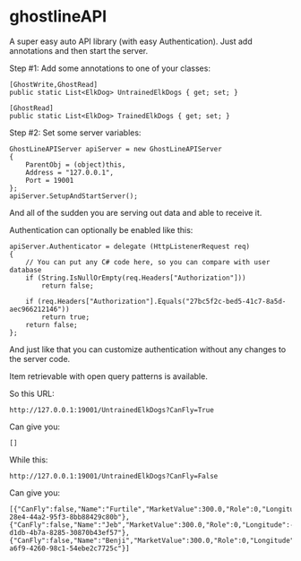 # ghostlineAPI
A super easy auto API library (with easy Authentication). Just add annotations and then start the server.

Step #1: Add some annotations to one of your classes:

	[GhostWrite,GhostRead]
	public static List<ElkDog> UntrainedElkDogs { get; set; }

	[GhostRead]
	public static List<ElkDog> TrainedElkDogs { get; set; }

Step #2: Set some server variables:

	GhostLineAPIServer apiServer = new GhostLineAPIServer
	{
		ParentObj = (object)this,
		Address = "127.0.0.1",
		Port = 19001
	};
	apiServer.SetupAndStartServer();

And all of the sudden you are serving out data and able to receive it.

Authentication can optionally be enabled like this:

	apiServer.Authenticator = delegate (HttpListenerRequest req)
	{
		// You can put any C# code here, so you can compare with user database
		if (String.IsNullOrEmpty(req.Headers["Authorization"]))
			return false;

		if (req.Headers["Authorization"].Equals("27bc5f2c-bed5-41c7-8a5d-aec966212146"))
			return true;
		return false;
	};

And just like that you can customize authentication without any changes to the server code.

Item retrievable with open query patterns is available.

So this URL:

	http://127.0.0.1:19001/UntrainedElkDogs?CanFly=True

Can give you:

	[]

While this:

	http://127.0.0.1:19001/UntrainedElkDogs?CanFly=False

Can give you:

	[{"CanFly":false,"Name":"Furtile","MarketValue":300.0,"Role":0,"Longitude":-78.66111,"Latitude":35.90557,"Id":"66f7d533-28e4-44a2-95f3-8bb88429c80b"},{"CanFly":false,"Name":"Jeb","MarketValue":300.0,"Role":0,"Longitude":-78.66111,"Latitude":35.90557,"Id":"8e687be8-d1db-4b7a-8285-30870b43ef57"},{"CanFly":false,"Name":"Benji","MarketValue":300.0,"Role":0,"Longitude":-78.66111,"Latitude":35.90557,"Id":"ec0669f4-a6f9-4260-98c1-54ebe2c7725c"}]



